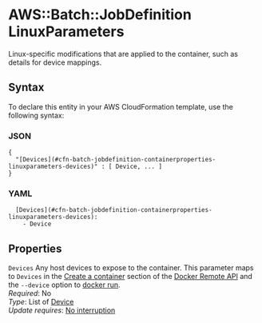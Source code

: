 # AWS::Batch::JobDefinition LinuxParameters<a name="aws-properties-batch-jobdefinition-containerproperties-linuxparameters"></a>

Linux\-specific modifications that are applied to the container, such as details for device mappings\.

## Syntax<a name="aws-properties-batch-jobdefinition-containerproperties-linuxparameters-syntax"></a>

To declare this entity in your AWS CloudFormation template, use the following syntax:

### JSON<a name="aws-properties-batch-jobdefinition-containerproperties-linuxparameters-syntax.json"></a>

```
{
  "[Devices](#cfn-batch-jobdefinition-containerproperties-linuxparameters-devices)" : [ Device, ... ]
}
```

### YAML<a name="aws-properties-batch-jobdefinition-containerproperties-linuxparameters-syntax.yaml"></a>

```
  [Devices](#cfn-batch-jobdefinition-containerproperties-linuxparameters-devices): 
    - Device
```

## Properties<a name="aws-properties-batch-jobdefinition-containerproperties-linuxparameters-properties"></a>

`Devices`  <a name="cfn-batch-jobdefinition-containerproperties-linuxparameters-devices"></a>
Any host devices to expose to the container\. This parameter maps to `Devices` in the [Create a container](https://docs.docker.com/engine/api/v1.23/#create-a-container) section of the [Docker Remote API](https://docs.docker.com/engine/api/v1.23/) and the `--device` option to [docker run](https://docs.docker.com/engine/reference/run/)\.  
*Required*: No  
*Type*: List of [Device](aws-properties-batch-jobdefinition-device.md)  
*Update requires*: [No interruption](https://docs.aws.amazon.com/AWSCloudFormation/latest/UserGuide/using-cfn-updating-stacks-update-behaviors.html#update-no-interrupt)